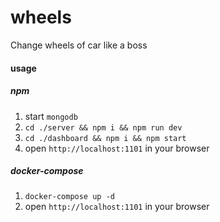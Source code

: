 # wheels
Change wheels of car like a boss

#### usage

##### npm
1. start `mongodb`
2. `cd ./server && npm i && npm run dev`
3. `cd ./dashboard && npm i && npm start`
4. open `http://localhost:1101` in your browser

##### docker-compose
1. `docker-compose up -d`
2. open `http://localhost:1101` in your browser
